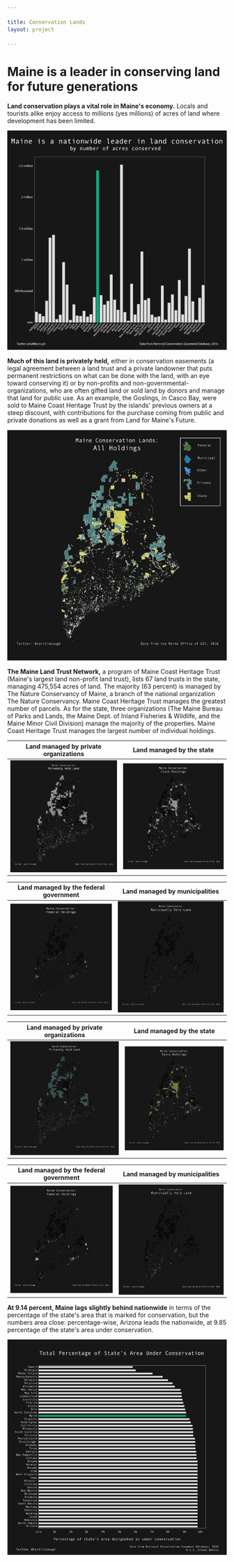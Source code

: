 ```yaml
---

title: Conservation Lands
layout: project

---
```


# Maine is a leader in conserving land for future generations

**Land conservation plays a vital role in Maine's economy.** Locals and tourists alike enjoy access to millions (yes millions) of acres of land where development has been limited. 

![](bar_conservation_dark.png)

**Much of this land is privately held,** either in conservation easements (a legal agreement between a land trust and a private landowner that puts permanent restrictions on what can be done with the land, with an eye toward conserving it) or by non-profits and non-governmental-organizations, who are often gifted land or sold land by donors and manage that land for public use. As an example, the Goslings, in Casco Bay, were sold to Maine Coast Heritage Trust by the islands' previous owners at a steep discount, with contributions for the purchase coming from public and private donations as well as a grant from Land for Maine's Future. 

![](all_lands_simplified_template_dark.png)

**The Maine Land Trust Network,** a program of Maine Coast Heritage Trust (Maine's largest land non-profit land trust), lists 67 land trusts in the state, managing 475,554 acres of land. The majority (63 percent) is managed by The Nature Conservancy of Maine, a branch of the national organization The Nature Conservancy. Maine Coast Heritage Trust manages the greatest number of parcels.
As for the state, three organizations (The Maine Bureau of Parks and Lands, the Maine Dept. of Inland Fisheries & Wildlife, and the Maine Minor Civil Division) manage the majority of the properties. Maine Coast Heritage Trust manages the largest number of individual holdings.

Land managed by private organizations|Land managed by the state
:-------------------------:|:-------------------------:
![](private_highlighted_darker.png)|![](state_highlighted_darker.png)

Land managed by the federal government|Land managed by municipalities
:-------------------------:|:-------------------------:
![](federal_highlighted_dark_colors.png)|![](municipal_highlighted_dark_colors.png)|

Land managed by private organizations|Land managed by the state
:-------------------------:|:-------------------------:
![](private_highlighted_dark_colors.png)|![](state_highlighted_dark_colors.png)

Land managed by the federal government|Land managed by municipalities
:-------------------------:|:-------------------------:
![](federal_highlighted_darker.png)|![](municipal_highlighted_darker.png)|



**At 9.14 percent, Maine lags slightly behind nationwide** in terms of the percentage of the state's area that is marked for conservation, but the numbers area close: percentage-wise, Arizona leads the nationwide, at 9.85 percentage of the state's area under conservation. 

![](percentage_total_area_blue_dark.png)
